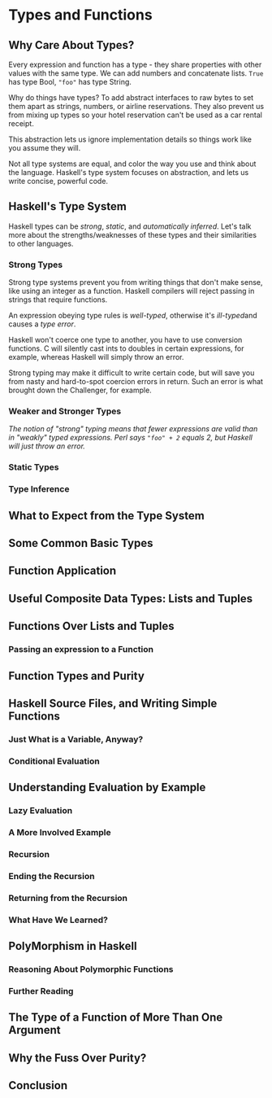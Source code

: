 # Types and Functions

## Why Care About Types?

Every expression and function has a type - they share properties with other values with the same type. We can add numbers and concatenate lists. `True` has type Bool, `"foo"` has type String.

Why do things have types? To add abstract interfaces to raw bytes to set them apart as strings, numbers, or airline reservations. They also prevent us from mixing up types so your hotel reservation can't be used as a car rental receipt.

This abstraction lets us ignore implementation details so things work like you assume they will.

Not all type systems are equal, and color the way you use and think about the language. Haskell's type system focuses on abstraction, and lets us write concise, powerful code.

## Haskell's Type System

Haskell types can be *strong*, *static*, and *automatically inferred*. Let's talk more about the strengths/weaknesses of these types and their similarities to other languages.

### Strong Types

Strong type systems prevent you from writing things that don't make sense, like using an integer as a function. Haskell compilers will reject passing in strings that require functions.

An expression obeying type rules is *well-typed*, otherwise it's *ill-typed*and causes a *type error*.

Haskell won't coerce one type to another, you have to use conversion functions. C will silently cast ints to doubles in certain expressions, for example, whereas Haskell will simply throw an error.

Strong typing may make it difficult to write certain code, but will save you from nasty and hard-to-spot coercion errors in return. Such an error is what brought down the Challenger, for example.

### Weaker and Stronger Types

*The notion of "strong" typing means that fewer expressions are valid than in "weakly" typed expressions. Perl says `"foo" + 2` equals 2, but Haskell will just throw an error.*


### Static Types



### Type Inference



## What to Expect from the Type System

## Some Common Basic Types

## Function Application

## Useful Composite Data Types: Lists and Tuples

## Functions Over Lists and Tuples

### Passing an expression to a Function

## Function Types and Purity

## Haskell Source Files, and Writing Simple Functions

### Just What is a Variable, Anyway?

### Conditional Evaluation

## Understanding Evaluation by Example

### Lazy Evaluation

### A More Involved Example

### Recursion

### Ending the Recursion

### Returning from the Recursion

### What Have We Learned?

## PolyMorphism in Haskell

### Reasoning About Polymorphic Functions

### Further Reading

## The Type of a Function of More Than One Argument

## Why the Fuss Over Purity?

## Conclusion
